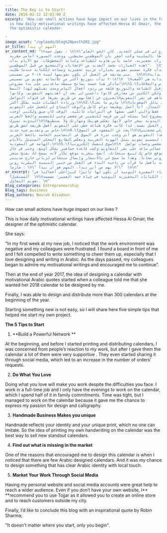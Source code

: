 ```yaml
---
title: The Key is to Start!
date: 2018-02-12 12:03:00 Z
excerpt: 'How can small actions have huge impact on our lives in the future? This
  is how daily motivational writings have affected Hessa Al Omair, the designer of
  the optimistic calendar.

'
image_asset: "/uploads/blog%20post%202.jpg"
ar_title: المهم أن تبدأ
ar_content_md: "\nتقول حصة : \n\n\"في أول أسبوع لي في عملي الجديد، كان الجو العام
  من حولي محاطًا بالسلبية وكنت أشعر بأن الموظفين محبطين. ووجدت السبورة أمامي مغرية
  لكتابة عبارات تحفيزية، خاصة بأني هاوية للطباعة وكتابة المخطوطات. مع الأيام بدأت
  هذه العبارات تحصد العديد من الإعجابات والتشجيع من قبل الموظفين\".  \n\nعلى نهاية
  سنة ٢٠١٧، بدأت فكرة تصميم تقويم بعبارات عربية تحفيزية ومساحة للكتابة عندما طلبت
  مني صديقة في العمل أن يكون تقويمها لسنة ٢٠١٨ من تصميمي.  \n\n\nوأخيراً في بداية
  ٢٠١٨ بدأت بتوزيع أكثر من ثلاثمائة تقويم من تصميمي!\n  \nولأن البداية هي الأصعب،
  سأذكر هنا خمسة نصائح مبسطة ساعدتني على بدء مشروعي:\n\n1.\tشبكة الناس والعلاقات\n\nكنت
  في بداية الأمر وقبل الطباعة والتوزيع قلقة من ردود أفعال الناس ومدى تقبلهم لهذا النمط
  من المطبوعات، ولكن الكثير من معارفي كانوا داعمين لي بعد أن أهديتهم التقويم، وكانوا
  يعبرون عن إعجابهم عن طريق نشرها في قنوات التواصل\nالاجتماعي مما ساهم في نشر التقويم
  وزيادة الطلبات عليه بشكل أكثر.\n\n2.\tمارس ما تحب \n\nممارسة ما تحب يذلل الصعوبات
  أمامك. فعلى سبيل المثال، أنا أعمل بوظيفة دوام كامل والوقت المتاح لي للعمل على التقويم
  كان فترة المساء فقط والتي أقضي نصفها في التزامات عائلية. الوقت كان ضيق ولكنني أوجدت
  وقتًا لهذا المشروع لما يمثله لي من فرصة للتعبير عن شغفي وحبي للتصميم والخط العربي.\n\n3.\tالصناعة
  اليدوية تميزك\n\nتمتاز الصناعة اليدوية بسحر خاص، لأنها تعكس هويتك ومهارتك ولا يستطيع
  أي شخص تطبيق العمل نفسه. لذا كانت فكرة طباعة خطي على التقويم أفضل طريقة لشق طريق
  خاص بي وتقديم شيء جديد.\n\n4.\tابحث عن المفقود في السوق\n\nمن الأسباب اللي شجعتني
  على تصميم هذا التقويم هو أني وجدت ندرة في السوق في التصاميم الخاصة بالخط العربي.
  ووجدتها فرصة لتصميم تقويم يمثل الهوية العربية ويعكس الطابع المحلي المتمثل بالأيام
  الهامة في السعودية.\n\n5.\tسوق لنفسك إلكترونياً\n\n  وجود موقع شخصي وحساب تواصل
  اجتماعي لعرض أعمالي ساعد على نشر التقاويم وكسب قاعدة جماهير بشكل أوسع. وحتى في حال
  عدم وجود موقع خاص بك لبيع منتجاتك، أنصح بتجربة موقع تجّار لأنه يسمح لك بفتح متجر
  إلكتروني مجاناً. وهذا ما سمح لي بالانتشار وإيصال منتجاتي لزبائن خارج مدينتي.\n\nأخيرا
  أختم المدونة بأفضل ما قرأت من ناحية البدء في العمل من خبير التنمية البشرية روبن
  شارما : \n\" لا يهم من أين تبدأ، المهم هو أن تبدأ!\"  \n\n"
ar_excerpt: "كيف للأشياء الصغيرة اليومية أن يكون لها تأثيرًا كبيرًاعلى أفعالنا في
  المستقبل؟  \n\nهذا ما فعلته الكتابات التحفيزية اليومية في حياة حصة العمير؛ مصممة
  تقويم التفاؤل. \n"
Blog_categories: Entrepreneurship
Blog_tags: Business
Blog_authors: Nourah Alsadoun
---
```


How can small actions have huge impact on our lives ? 

This is how daily motivational writings have affected Hessa Al Omair, the designer of the optimistic calendar.

She says:

"In my first week at my new job, I noticed that the work environment was negative and my colleagues were frustrated. I found a board in front of me and I felt compelled to write something to cheer them up, especially that I love designing and writing in Arabic. As the days passed, my colleagues began to admire my motivational writings and encouraged me to continue”.

Then at the end of year 2017, the idea of designing a calendar with motivational Arabic quotes started when a colleague told me that she wanted her 2018 calendar to be designed by me. 

Finally, I was able to design and distribute more than 300 calendars at the beginning of the year.

Starting something new is not easy, so I will share here five simple tips that helped me start my own project.

**The 5 Tips to Start**

1. **Build a Powerful Network **

At the beginning, and before I started printing and distributing calendars, I was concerned from people’s reaction to my work, but after I gave them the calendar a lot of them were very supportive . They even started sharing it through social media, which led to an increase in the number of orders’ requests.

2. **Do What You Love**

Doing what you love will make you work despite the difficulties you face. I work in a full-time job and I only have the evenings to work on the calendar, which I spend half of it in family commitments. Time was tight, but I managed to work on the calendar because it gave me the chance to express my passion for design and calligraphy.

3. **Handmade Business Makes you unique**

Handmade reflects your identity and your unique print, which no one can imitate. So the idea of printing my own handwriting on the calendar was the best way to sell new standout calendars.

4. **Find out what is missing in the market**

One of the reasons that encouraged me to design this calendar is when I noticed that there are few Arabic designed calendars. And it was my chance to design something that has clear Arabic identity with local touch.

5. **Market Your Work Through Social Media**

Having my personal website and social media accounts were great help to reach a wider audience. Even if you don’t have your own website, I** **recommend you to use Tojjar as it allowed you to create an online store and to reach customers outside my city.

Finally, I’d like to conclude this blog with an inspirational quote by Robin Sharma;

"It doesn't matter where you start, only you begin".